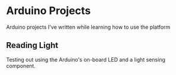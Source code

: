 # Arduino Projects

Arduino projects I've written while learning how to use the platform

## Reading Light
Testing out using the Arduino's on-board LED and a light sensing component.
